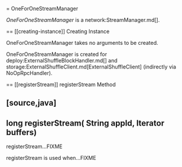 = OneForOneStreamManager

*OneForOneStreamManager* is a network:StreamManager.md[].

== [[creating-instance]] Creating Instance

OneForOneStreamManager takes no arguments to be created.

OneForOneStreamManager is created for deploy:ExternalShuffleBlockHandler.md[] and storage:ExternalShuffleClient.md[ExternalShuffleClient] (indirectly via NoOpRpcHandler).

== [[registerStream]] registerStream Method

[source,java]
----
long registerStream(
  String appId,
  Iterator<ManagedBuffer> buffers)
----

registerStream...FIXME

registerStream is used when...FIXME
